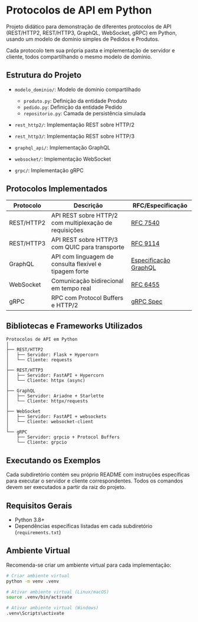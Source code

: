 # Protocolos de API em Python

Projeto didático para demonstração de diferentes protocolos de API (REST/HTTP2, REST/HTTP3, GraphQL, WebSocket, gRPC) em Python, usando um modelo de domínio simples de Pedidos e Produtos.

Cada protocolo tem sua própria pasta e implementação de servidor e cliente, todos compartilhando o mesmo modelo de domínio.

## Estrutura do Projeto

- `modelo_dominio/`: Modelo de domínio compartilhado
  - `produto.py`: Definição da entidade Produto
  - `pedido.py`: Definição da entidade Pedido
  - `repositorio.py`: Camada de persistência simulada

- `rest_http2/`: Implementação REST sobre HTTP/2
- `rest_http3/`: Implementação REST sobre HTTP/3
- `graphql_api/`: Implementação GraphQL
- `websocket/`: Implementação WebSocket
- `grpc/`: Implementação gRPC

## Protocolos Implementados

| Protocolo | Descrição | RFC/Especificação |
|-----------|-----------|-------------------|
| REST/HTTP2 | API REST sobre HTTP/2 com multiplexação de requisições | [RFC 7540](https://tools.ietf.org/html/rfc7540) |
| REST/HTTP3 | API REST sobre HTTP/3 com QUIC para transporte | [RFC 9114](https://datatracker.ietf.org/doc/html/rfc9114) |
| GraphQL | API com linguagem de consulta flexível e tipagem forte | [Especificação GraphQL](https://spec.graphql.org/) |
| WebSocket | Comunicação bidirecional em tempo real | [RFC 6455](https://tools.ietf.org/html/rfc6455) |
| gRPC | RPC com Protocol Buffers e HTTP/2 | [gRPC Spec](https://github.com/grpc/grpc/blob/master/doc/PROTOCOL-HTTP2.md) |

## Bibliotecas e Frameworks Utilizados

```
Protocolos de API em Python
│
├── REST/HTTP2
│   ├── Servidor: Flask + Hypercorn
│   └── Cliente: requests
│
├── REST/HTTP3
│   ├── Servidor: FastAPI + Hypercorn
│   └── Cliente: httpx (async)
│
├── GraphQL
│   ├── Servidor: Ariadne + Starlette
│   └── Cliente: httpx/requests
│
├── WebSocket
│   ├── Servidor: FastAPI + websockets
│   └── Cliente: websocket-client
│
└── gRPC
    ├── Servidor: grpcio + Protocol Buffers
    └── Cliente: grpcio
```

## Executando os Exemplos

Cada subdiretório contém seu próprio README com instruções específicas para executar o servidor e cliente correspondentes. Todos os comandos devem ser executados a partir da raiz do projeto.

## Requisitos Gerais

- Python 3.8+
- Dependências específicas listadas em cada subdiretório (`requirements.txt`)

## Ambiente Virtual

Recomenda-se criar um ambiente virtual para cada implementação:

```bash
# Criar ambiente virtual
python -m venv .venv

# Ativar ambiente virtual (Linux/macOS)
source .venv/bin/activate

# Ativar ambiente virtual (Windows)
.venv\Scripts\activate
